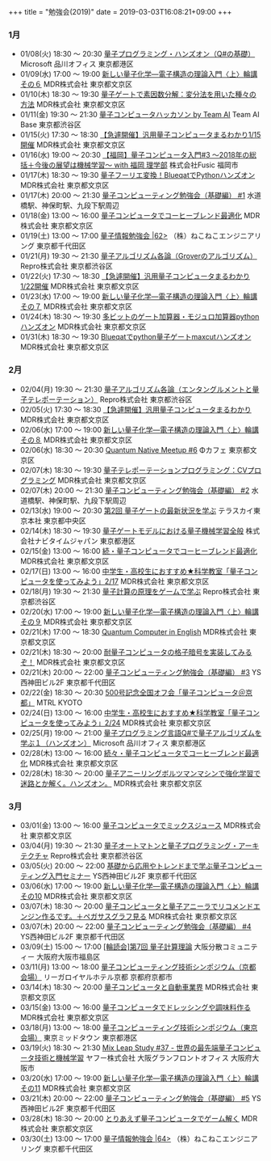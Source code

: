 +++
title = "勉強会(2019)"
date = 2019-03-03T16:08:21+09:00
+++

### 1月

- 01/08(火) 18:30 〜 20:30 [量子プログラミング・ハンズオン（Q#の基礎）](https://openql.connpass.com/event/109709)
  Microsoft 品川オフィス 東京都港区
- 01/09(水) 17:00 〜 19:00 [新しい量子化学―電子構造の理論入門〈上〉輪講その６](https://qnn.connpass.com/event/112883/)
  MDR株式会社 東京都文京区
- 01/10(木) 18:30 〜 19:30 [量子ゲートで素因数分解：変分法を用いた種々の方法](https://qnn.connpass.com/event/101015/)
  MDR株式会社 東京都文京区
- 01/11(金) 19:30 〜 21:30 [量子コンピュータハッカソン by Team AI](https://teamai.connpass.com/event/113094/)
  Team AI Base 東京都渋谷区
- 01/15(火) 17:30 〜 18:30 [【急遽開催】汎用量子コンピュータまるわかり1/15開催](https://qnn.connpass.com/event/115431/)
  MDR株式会社 東京都文京区
- 01/16(水) 19:00 〜 20:30 [【福岡】量子コンピュータ入門#3 ～2018年の総括＋今後の展望は機械学習～ with 福岡 理学部](https://qnn.connpass.com/event/115445/)
  株式会社Fusic 福岡市
- 01/17(木) 18:30 〜 19:30 [量子フーリエ変換！BlueqatでPythonハンズオン](https://qnn.connpass.com/event/107852)
  MDR株式会社 東京都文京区
- 01/17(木) 20:00 〜 21:30 [量子コンピューティング勉強会（基礎編） #1](https://liberal-arts-for-tech.connpass.com/event/113694/)
  水道橋駅、神保町駅、九段下駅周辺
- 01/18(金) 13:00 〜 16:00 [量子コンピュータでコーヒーブレンド最適化](https://qnn.connpass.com/event/113875/)
  MDR株式会社 東京都文京区
- 01/19(土) 13:00 〜 17:00 [量子情報勉強会 |62>](https://connpass.com/event/114549/)
  （株）ねこねこエンジニアリング 東京都千代田区
- 01/21(月) 19:30 〜 21:30 [量子アルゴリズム各論（Groverのアルゴリズム）](https://openql.connpass.com/event/106727/)
  Repro株式会社 東京都渋谷区
- 01/22(火) 17:30 〜 18:30 [【急遽開催】汎用量子コンピュータまるわかり1/22開催](https://qnn.connpass.com/event/115352/)
  MDR株式会社 東京都文京区
- 01/23(水) 17:00 〜 19:00 [新しい量子化学―電子構造の理論入門〈上〉輪講その７](https://qnn.connpass.com/event/115433/)
  MDR株式会社 東京都文京区
- 01/24(木) 18:30 〜 19:30 [多ビットのゲート加算器・モジュロ加算器pythonハンズオン](https://qnn.connpass.com/event/107853/)
  MDR株式会社 東京都文京区
- 01/31(木) 18:30 〜 19:30 [Blueqatでpython量子ゲートmaxcutハンズオン](https://qnn.connpass.com/event/109129)
  MDR株式会社 東京都文京区

### 2月

- 02/04(月) 19:30 〜 21:30 [量子アルゴリズム各論（エンタングルメントと量子テレポーテーション）](https://openql.connpass.com/event/117664)
  Repro株式会社 東京都渋谷区
- 02/05(火) 17:30 〜 18:30 [【急遽開催】汎用量子コンピュータまるわかり](https://qnn.connpass.com/event/115432/)
  MDR株式会社 東京都文京区
- 02/06(水) 17:00 〜 19:00 [新しい量子化学―電子構造の理論入門〈上〉輪講その８](https://qnn.connpass.com/event/118207/)
  MDR株式会社 東京都文京区
- 02/06(水) 18:30 〜 20:30 [Quantum Native Meetup #6](https://qunasys.connpass.com/event/118693/)
  Φカフェ 東京都文京区
- 02/07(木) 18:30 〜 19:30 [量子テレポーテーションプログラミング：CVプログラミング](https://qnn.connpass.com/event/109462)
  MDR株式会社 東京都文京区
- 02/07(木) 20:00 〜 21:30 [量子コンピューティング勉強会（基礎編） #2](https://liberal-arts-for-tech.connpass.com/event/117452/)
  水道橋駅、神保町駅、九段下駅周辺
- 02/13(水) 19:00 〜 20:30 [第2回 量子ゲートの最新状況を学ぶ](https://quantum.connpass.com/event/115589/)
  テラスカイ東京本社 東京都中央区
- 02/14(木) 18:30 〜 19:30 [量子ゲートモデルにおける量子機械学習全般](https://qnn.connpass.com/event/109465)
  株式会社ナビタイムジャパン 東京都港区
- 02/15(金) 13:00 〜 16:00 [続・量子コンピュータでコーヒーブレンド最適化](https://qnn.connpass.com/event/117697)
  MDR株式会社 東京都文京区
- 02/17(日) 13:00 〜 16:00 [中学生・高校生におすすめ★科学教室「量子コンピュータを使ってみよう」2/17](https://qnn.connpass.com/event/119360/)
  MDR株式会社 東京都文京区
- 02/18(月) 19:30 〜 21:30 [量子計算の原理をゲームで学ぶ](https://openql.connpass.com/event/115421/)
  Repro株式会社 東京都渋谷区
- 02/20(水) 17:00 〜 19:00 [新しい量子化学―電子構造の理論入門〈上〉輪講その９](https://qnn.connpass.com/event/119959/)
  MDR株式会社 東京都文京区
- 02/21(木) 17:00 〜 18:30 [Quantum Computer in English](https://qnn.connpass.com/event/120288/)
  MDR株式会社 東京都文京区
- 02/21(木) 18:30 〜 20:00 [耐量子コンピュータの格子暗号を実装してみるぞ！](https://qnn.connpass.com/event/110873)
  MDR株式会社 東京都文京区
- 02/21(木) 20:00 〜 22:00 [量子コンピューティング勉強会（基礎編） #3](https://liberal-arts-for-tech.connpass.com/event/120108/)
  YS西神田ビル2F 東京都千代田区
- 02/22(金) 18:30 〜 20:30 [500号記念全国オフ会「量子コンピュータ＠京都」](https://inteface-meet-up.connpass.com/event/114142/)
  MTRL KYOTO
- 02/24(日) 13:00 〜 16:00 [中学生・高校生におすすめ★科学教室「量子コンピュータを使ってみよう」2/24](https://qnn.connpass.com/event/119362/)
  MDR株式会社 東京都文京区
- 02/25(月) 19:00 〜 21:00 [量子プログラミング言語Q#で量子アルゴリズムを学ぶ１（ハンズオン）](https://openql.connpass.com/event/118035/)
  Microsoft 品川オフィス 東京都港区
- 02/28(木) 13:00 〜 16:00 [続々・量子コンピュータでコーヒーブレンド最適化](https://qnn.connpass.com/event/121074/)
  MDR株式会社 東京都文京区
- 02/28(木) 18:30 〜 20:00 [量子アニーリングボルツマンマシンで強化学習で迷路とか解く。ハンズオン。](https://qnn.connpass.com/event/112416/)
  MDR株式会社 東京都文京区

### 3月

- 03/01(金) 13:00 〜 16:00 [量子コンピュータでミックスジュース](https://qnn.connpass.com/event/117736)
  MDR株式会社 東京都文京区
- 03/04(月) 19:30 〜 21:30 [量子オートマトンと量子プログラミング・アーキテクチャ](https://openql.connpass.com/event/117674/)
  Repro株式会社 東京都渋谷区
- 03/05(火) 20:00 〜 22:00 [基礎から応用やトレンドまで学ぶ量子コンピューティング入門セミナー](https://liberal-arts-for-tech.connpass.com/event/120222/)
  YS西神田ビル2F 東京都千代田区
- 03/06(水) 17:00 〜 19:00 [新しい量子化学―電子構造の理論入門〈上〉輪講その10](https://qnn.connpass.com/event/121619/)
  MDR株式会社 東京都文京区
- 03/07(木) 18:30 〜 20:00 [量子コンピュータと量子アニーラでリコメンドエンジン作るです。＋ペガサスグラフ見る](https://qnn.connpass.com/event/112585/)
  MDR株式会社 東京都文京区
- 03/07(木) 20:00 〜 22:00 [量子コンピューティング勉強会（基礎編） #4](https://liberal-arts-for-tech.connpass.com/event/121770/)
  YS西神田ビル2F 東京都千代田区
- 03/09(土) 15:00 〜 17:00 [[輪読会]第7回 量子計算理論](https://osaka-dtc.connpass.com/event/123596/)
  大阪分散コミュニティー 大阪府大阪市福島区
- 03/11(月) 13:00 〜 18:00 [量子コンピューティング技術シンポジウム（京都会場）](https://www.ipa.go.jp/jinzai/mitou/2019/quantum_symposium.html)
	リーガロイヤルホテル京都 京都府京都市
- 03/14(木) 18:30 〜 20:00 [量子コンピュータと自動車業界](https://qnn.connpass.com/event/112586/)
  MDR株式会社 東京都文京区
- 03/15(金) 13:00 〜 16:00 [量子コンピュータでドレッシングや調味料作る](https://qnn.connpass.com/event/117738)
  MDR株式会社 東京都文京区
- 03/18(月) 13:00 〜 18:00 [量子コンピューティング技術シンポジウム（東京会場）](https://connpass.com/event/120750/)
  東京ミッドタウン 東京都港区
- 03/19(火) 18:30 〜 21:30 [Mix Leap Study #37 - 世界の最先端量子コンピュータ技術と機械学習](https://yahoo-osaka.connpass.com/event/120420/)
  ヤフー株式会社 大阪グランフロントオフィス 大阪府大阪市
- 03/20(水) 17:00 〜 19:00 [新しい量子化学―電子構造の理論入門〈上〉輪講その11](https://qnn.connpass.com/event/123416/)
  MDR株式会社 東京都文京区
- 03/21(木) 20:00 〜 22:00 [量子コンピューティング勉強会（基礎編） #5](https://liberal-arts-for-tech.connpass.com/event/123592/)
  YS西神田ビル2F 東京都千代田区
- 03/28(木) 18:30 〜 20:00 [とりあえず量子コンピュータでゲーム解く](https://qnn.connpass.com/event/112588/)
  MDR株式会社 東京都文京区
- 03/30(土) 13:00 〜 17:00 [量子情報勉強会 |64>](https://connpass.com/event/121960/)
  （株）ねこねこエンジニアリング 東京都千代田区
